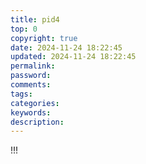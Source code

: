 ```yaml
---
title: pid4
top: 0
copyright: true
date: 2024-11-24 18:22:45
updated: 2024-11-24 18:22:45
permalink:
password:
comments:
tags:
categories:
keywords:
description:
---
```

!!! 